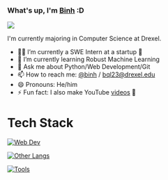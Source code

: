 ### What's up, I'm [Binh](https://binhl3.github.io/) :D

[<img src="https://img.shields.io/badge/linkedin-%230077B5.svg?&style=for-the-badge&logo=linkedin&logoColor=white" />](https://www.linkedin.com/in/binhlee)

I'm currently majoring in Computer Science at Drexel.

- 👨‍💻 I’m currently a SWE Intern at a startup 🚀
- 🌱 I’m currently learning Robust Machine Learning 
- 💬 Ask me about Python/Web Development/Git
- 📫 How to reach me: [@binh](https://www.linkedin.com/in/binhlee/) / bql23@drexel.edu
- 😄 Pronouns: He/him
- ⚡ Fun fact: I also make YouTube [videos](https://www.youtube.com/@binh) 🤫

# Tech Stack
[![Web Dev](https://skillicons.dev/icons?i=html,css,js,ts,express,react,nodejs&theme=dark)](https://skillicons.dev)

[![Other Langs](https://skillicons.dev/icons?i=python,java,cpp,c&theme=dark)](https://skillicons.dev)

[![Tools](https://skillicons.dev/icons?i=vscode,idea,github,figma,eclipse&theme=dark)](https://skillicons.dev)

<!--
**BinhL3/BinhL3** is a ✨ _special_ ✨ repository because its `README.md` (this file) appears on your GitHub profile.

Here are some ideas to get you started:

- 🔭 I’m currently working on ...
- 🌱 I’m currently learning ...
- 👯 I’m looking to collaborate on ...
- 🤔 I’m looking for help with ...
- 💬 Ask me about ...
- 📫 How to reach me: ...
- 😄 Pronouns: ...
- ⚡ Fun fact: ...
-->
